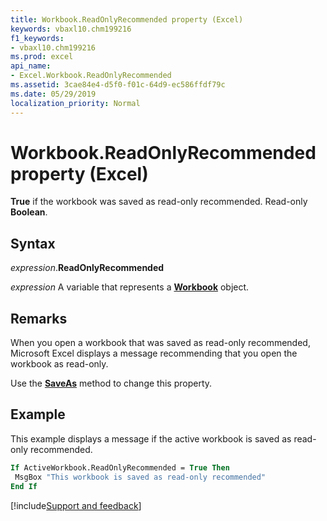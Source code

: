 ```yaml
---
title: Workbook.ReadOnlyRecommended property (Excel)
keywords: vbaxl10.chm199216
f1_keywords:
- vbaxl10.chm199216
ms.prod: excel
api_name:
- Excel.Workbook.ReadOnlyRecommended
ms.assetid: 3cae84e4-d5f0-f01c-64d9-ec586ffdf79c
ms.date: 05/29/2019
localization_priority: Normal
---
```



# Workbook.ReadOnlyRecommended property (Excel)

**True** if the workbook was saved as read-only recommended. Read-only **Boolean**.


## Syntax

_expression_.**ReadOnlyRecommended**

_expression_ A variable that represents a **[Workbook](Excel.Workbook.md)** object.


## Remarks

When you open a workbook that was saved as read-only recommended, Microsoft Excel displays a message recommending that you open the workbook as read-only.

Use the **[SaveAs](Excel.Workbook.SaveAs.md)** method to change this property.


## Example

This example displays a message if the active workbook is saved as read-only recommended.

```vb
If ActiveWorkbook.ReadOnlyRecommended = True Then 
 MsgBox "This workbook is saved as read-only recommended" 
End If
```



[!include[Support and feedback](~/includes/feedback-boilerplate.md)]